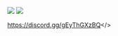 ![](https://cdn.discordapp.com/attachments/1127744068693282877/1129674249599193149/artofwar-titre.png)
![](https://cdn.discordapp.com/attachments/1127744068693282877/1129649116851490826/RULES.png) 


<a id="Si tu est français rejoins nous ! -> Discord">https://discord.gg/gEyThGXzBQ</>
